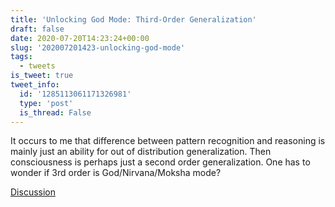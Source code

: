```yaml
---
title: 'Unlocking God Mode: Third-Order Generalization'
draft: false
date: 2020-07-20T14:23:24+00:00
slug: '202007201423-unlocking-god-mode'
tags:
  - tweets
is_tweet: true
tweet_info:
  id: '1285113061171326981'
  type: 'post'
  is_thread: False
---
```




It occurs to me that difference between pattern recognition and reasoning is mainly just an ability for out of distribution generalization. Then consciousness is perhaps just a second order generalization. One has to wonder if 3rd order is God/Nirvana/Moksha mode?

[Discussion](https://x.com/sytelus/status/1285113061171326981)
